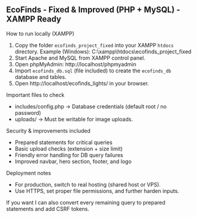 EcoFinds - Fixed & Improved (PHP + MySQL) - XAMPP Ready
-----------------------------------------------------

How to run locally (XAMPP)
1. Copy the folder `ecofinds_project_fixed` into your XAMPP `htdocs` directory.
   Example (Windows): C:\xampp\htdocs\ecofinds_project_fixed
2. Start Apache and MySQL from XAMPP control panel.
3. Open phpMyAdmin: http://localhost/phpmyadmin
4. Import `ecofinds_db.sql` (file included) to create the `ecofinds_db` database and tables.
5. Open http://localhost/ecofinds_lights/ in your browser.

Important files to check
- includes/config.php  -> Database credentials (default root / no password)
- uploads/             -> Must be writable for image uploads.

Security & improvements included
- Prepared statements for critical queries
- Basic upload checks (extension + size limit)
- Friendly error handling for DB query failures
- Improved navbar, hero section, footer, and logo

Deployment notes
- For production, switch to real hosting (shared host or VPS).
- Use HTTPS, set proper file permissions, and further harden inputs.

If you want I can also convert every remaining query to prepared statements and add CSRF tokens.
